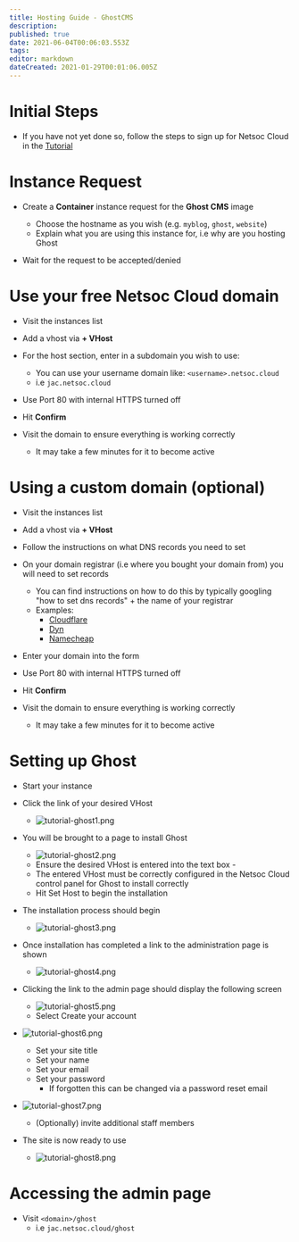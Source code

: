 ```yaml
---
title: Hosting Guide - GhostCMS
description: 
published: true
date: 2021-06-04T00:06:03.553Z
tags: 
editor: markdown
dateCreated: 2021-01-29T00:01:06.005Z
---
```


# Initial Steps

* If you have not yet done so, follow the steps to sign up for Netsoc Cloud in the [Tutorial](/services/tutorial)

# Instance Request

* Create a **Container** instance request for the **Ghost CMS** image
	* Choose the hostname as you wish (e.g. `myblog`, `ghost`, `website`)
	* Explain what you are using this instance for, i.e why are you hosting Ghost
  
* Wait for the request to be accepted/denied

# Use your free Netsoc Cloud domain

* Visit the instances list
* Add a vhost via **+ VHost**
* For the host section, enter in a subdomain you wish to use:
	* You can use your username domain like: `<username>.netsoc.cloud`
  	* i.e `jac.netsoc.cloud`
    
* Use Port 80 with internal HTTPS turned off
* Hit **Confirm**

* Visit the domain to ensure everything is working correctly
	* It may take a few minutes for it to become active

# Using a custom domain (optional)

* Visit the instances list
* Add a vhost via **+ VHost**
* Follow the instructions on what DNS records you need to set

* On your domain registrar (i.e where you bought your domain from) you will need to set records
	* You can find instructions on how to do this by typically googling "how to set dns records" + the name of your registrar
  	* Examples:
    	* [Cloudflare](https://www.cloudflare.com/learning/dns/dns-records/)
      * [Dyn](https://help.dyn.com/setting-up-dns-for-your-new-website/)
      * [Namecheap](https://www.namecheap.com/support/knowledgebase/article.aspx/434/2237/how-do-i-set-up-host-records-for-a-domain/)
      
* Enter your domain into the form
* Use Port 80 with internal HTTPS turned off
* Hit **Confirm**

* Visit the domain to ensure everything is working correctly
	* It may take a few minutes for it to become active

# Setting up Ghost
	
* Start your instance
* Click the link of your desired VHost
  * ![tutorial-ghost1.png](/assets/cloud/tutorial-ghost1.png)

* You will be brought to a page to install Ghost
	* ![tutorial-ghost2.png](/assets/cloud/tutorial-ghost2.png)
	* Ensure the desired VHost is entered into the text box - 
  	* The entered VHost must be correctly configured in the Netsoc Cloud control panel for Ghost to install correctly
	* Hit Set Host to begin the installation
* The installation process should begin
	* ![tutorial-ghost3.png](/assets/cloud/tutorial-ghost3.png)
* Once installation has completed a link to the administration page is shown
	* ![tutorial-ghost4.png](/assets/cloud/tutorial-ghost4.png)
* Clicking the link to the admin page should display the following screen
	* ![tutorial-ghost5.png](/assets/cloud/tutorial-ghost5.png)
	* Select Create your account
* ![tutorial-ghost6.png](/assets/cloud/tutorial-ghost6.png)
	* Set your site title
	* Set your name
	* Set your email
	* Set your password
       * If forgotten this can be changed via a password reset email
* ![tutorial-ghost7.png](/assets/cloud/tutorial-ghost7.png)
	* (Optionally) invite additional staff members
* The site is now ready to use
	* ![tutorial-ghost8.png](/assets/cloud/tutorial-ghost8.png)

# Accessing the admin page

* Visit `<domain>/ghost`
	* i.e `jac.netsoc.cloud/ghost`
